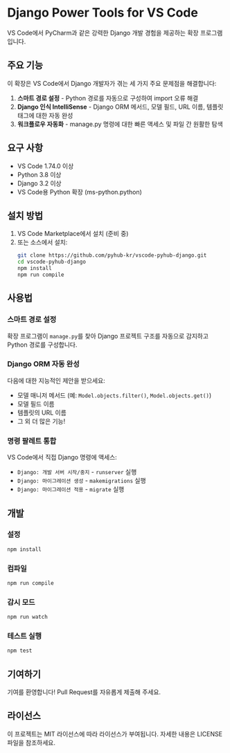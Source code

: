 # Django Power Tools for VS Code

VS Code에서 PyCharm과 같은 강력한 Django 개발 경험을 제공하는 확장 프로그램입니다.

## 주요 기능

이 확장은 VS Code에서 Django 개발자가 겪는 세 가지 주요 문제점을 해결합니다:

1. **스마트 경로 설정** - Python 경로를 자동으로 구성하여 import 오류 해결
2. **Django 인식 IntelliSense** - Django ORM 메서드, 모델 필드, URL 이름, 템플릿 태그에 대한 자동 완성
3. **워크플로우 자동화** - manage.py 명령에 대한 빠른 액세스 및 파일 간 원활한 탐색

## 요구 사항

- VS Code 1.74.0 이상
- Python 3.8 이상
- Django 3.2 이상
- VS Code용 Python 확장 (ms-python.python)

## 설치 방법

1. VS Code Marketplace에서 설치 (준비 중)
2. 또는 소스에서 설치:
   ```bash
   git clone https://github.com/pyhub-kr/vscode-pyhub-django.git
   cd vscode-pyhub-django
   npm install
   npm run compile
   ```

## 사용법

### 스마트 경로 설정
확장 프로그램이 `manage.py`를 찾아 Django 프로젝트 구조를 자동으로 감지하고 Python 경로를 구성합니다.

### Django ORM 자동 완성
다음에 대한 지능적인 제안을 받으세요:
- 모델 매니저 메서드 (예: `Model.objects.filter()`, `Model.objects.get()`)
- 모델 필드 이름
- 템플릿의 URL 이름
- 그 외 더 많은 기능!

### 명령 팔레트 통합
VS Code에서 직접 Django 명령에 액세스:
- `Django: 개발 서버 시작/중지` - `runserver` 실행
- `Django: 마이그레이션 생성` - `makemigrations` 실행
- `Django: 마이그레이션 적용` - `migrate` 실행

## 개발

### 설정
```bash
npm install
```

### 컴파일
```bash
npm run compile
```

### 감시 모드
```bash
npm run watch
```

### 테스트 실행
```bash
npm test
```

## 기여하기

기여를 환영합니다! Pull Request를 자유롭게 제출해 주세요.

## 라이선스

이 프로젝트는 MIT 라이선스에 따라 라이선스가 부여됩니다. 자세한 내용은 LICENSE 파일을 참조하세요.